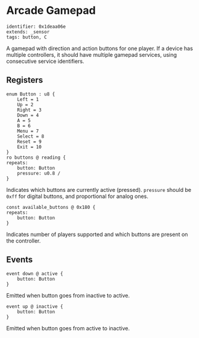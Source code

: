 # Arcade Gamepad

    identifier: 0x1deaa06e
    extends: _sensor
    tags: button, C

A gamepad with direction and action buttons for one player.
If a device has multiple controllers, it should have multiple gamepad services, using consecutive service identifiers.

## Registers

    enum Button : u8 {
        Left = 1
        Up = 2
        Right = 3
        Down = 4
        A = 5
        B = 6
        Menu = 7
        Select = 8
        Reset = 9        
        Exit = 10
    }
    ro buttons @ reading {
    repeats:
        button: Button
        pressure: u0.8 /
    }

Indicates which buttons are currently active (pressed).
`pressure` should be `0xff` for digital buttons, and proportional for analog ones.

    const available_buttons @ 0x180 {
    repeats:
        button: Button
    }

Indicates number of players supported and which buttons are present on the controller.

## Events

    event down @ active {
        button: Button
    }

Emitted when button goes from inactive to active.

    event up @ inactive {
        button: Button
    }

Emitted when button goes from active to inactive.
